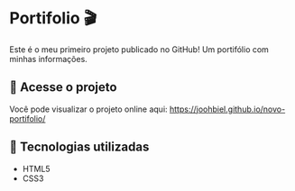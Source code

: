 # Portifolio 🎬

Este é o meu primeiro projeto publicado no GitHub! Um portifólio com minhas informações.
## 🔗 Acesse o projeto

Você pode visualizar o projeto online aqui: https://joohbiel.github.io/novo-portifolio/

## 🚀 Tecnologias utilizadas

- HTML5
- CSS3


